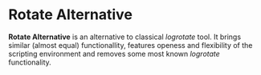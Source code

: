 Rotate Alternative
==================

**Rotate Alternative** is an alternative to classical *logrotate* tool. 
It brings similar (almost equal) functionallity, features openess and 
flexibility of the scripting environment and removes some most known
*logrotate* functionality.

